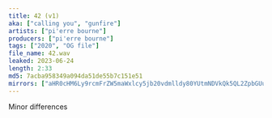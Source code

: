 ```yaml
---
title: 42 (v1)
aka: ["calling you", "gunfire"]
artists: ["pi'erre bourne"]
producers: ["pi'erre bourne"]
tags: ["2020", "OG file"]
file_name: 42.wav
leaked: 2023-06-24
length: 2:33
md5: 7acba958349a094da51de55b7c151e51
mirrors: ["aHR0cHM6Ly9rcmFrZW5maWxlcy5jb20vdmlldy80YUtmNDVkQk5QL2ZpbGUuaHRtbA==", "aHR0cHM6Ly9kYnJlZS5vcmcvdi9mYWIzYWU="]
---
```

Minor differences
